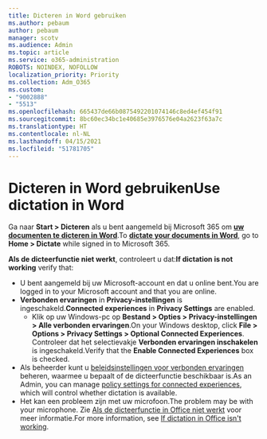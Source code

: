 ```yaml
---
title: Dicteren in Word gebruiken
ms.author: pebaum
author: pebaum
manager: scotv
ms.audience: Admin
ms.topic: article
ms.service: o365-administration
ROBOTS: NOINDEX, NOFOLLOW
localization_priority: Priority
ms.collection: Adm_O365
ms.custom:
- "9002888"
- "5513"
ms.openlocfilehash: 665437de66b0875492201074146c8ed4ef454f91
ms.sourcegitcommit: 8bc60ec34bc1e40685e3976576e04a2623f63a7c
ms.translationtype: HT
ms.contentlocale: nl-NL
ms.lasthandoff: 04/15/2021
ms.locfileid: "51781705"
---
```

# <a name="use-dictation-in-word"></a><span data-ttu-id="97b81-102">Dicteren in Word gebruiken</span><span class="sxs-lookup"><span data-stu-id="97b81-102">Use dictation in Word</span></span>

<span data-ttu-id="97b81-103">Ga naar **Start > Dicteren** als u bent aangemeld bij Microsoft 365 om **[uw documenten te dicteren in Word](https://support.office.com/article/dictate-your-documents-in-word-3876e05f-3fcc-418f-b8ab-db7ce0d11d3c)**.</span><span class="sxs-lookup"><span data-stu-id="97b81-103">To **[dictate your documents in Word](https://support.office.com/article/dictate-your-documents-in-word-3876e05f-3fcc-418f-b8ab-db7ce0d11d3c)**, go to **Home > Dictate** while signed in to Microsoft 365.</span></span>

<span data-ttu-id="97b81-104">**Als de dicteerfunctie niet werkt**, controleert u dat:</span><span class="sxs-lookup"><span data-stu-id="97b81-104">**If dictation is not working** verify that:</span></span>

- <span data-ttu-id="97b81-105">U bent aangemeld bij uw Microsoft-account en dat u online bent.</span><span class="sxs-lookup"><span data-stu-id="97b81-105">You are logged in to your Microsoft account and that you are online.</span></span>
- <span data-ttu-id="97b81-106">**Verbonden ervaringen** in **Privacy-instellingen** is ingeschakeld.</span><span class="sxs-lookup"><span data-stu-id="97b81-106">**Connected experiences** in **Privacy Settings** are enabled.</span></span> 
    - <span data-ttu-id="97b81-107">Klik op uw Windows-pc op **Bestand > Opties > Privacy-instellingen > Alle verbonden ervaringen**.</span><span class="sxs-lookup"><span data-stu-id="97b81-107">On your Windows desktop, click **File > Options > Privacy Settings > Optional Connected Experiences**.</span></span> <span data-ttu-id="97b81-108">Controleer dat het selectievakje **Verbonden ervaringen inschakelen** is ingeschakeld.</span><span class="sxs-lookup"><span data-stu-id="97b81-108">Verify that the **Enable Connected Experiences** box is checked.</span></span>
- <span data-ttu-id="97b81-109">Als beheerder kunt u [beleidsinstellingen voor verbonden ervaringen](https://docs.microsoft.com/deployoffice/privacy/manage-privacy-controls#policy-settings-for-connected-experiences) beheren, waarmee u bepaalt of de dicteerfunctie beschikbaar is.</span><span class="sxs-lookup"><span data-stu-id="97b81-109">As an Admin, you can manage [policy settings for connected experiences](https://docs.microsoft.com/deployoffice/privacy/manage-privacy-controls#policy-settings-for-connected-experiences), which will control whether dictation is available.</span></span>
- <span data-ttu-id="97b81-110">Het kan een probleem zijn met uw microfoon.</span><span class="sxs-lookup"><span data-stu-id="97b81-110">The problem may be with your microphone.</span></span> <span data-ttu-id="97b81-111">Zie [Als de dicteerfunctie in Office niet werkt](https://support.office.com/article/If-dictation-in-Office-isn-t-working-3a740b4a-19d5-461c-b59a-d82172707fd4#OfficeVersion=Web) voor meer informatie.</span><span class="sxs-lookup"><span data-stu-id="97b81-111">For more information, see [If dictation in Office isn't working](https://support.office.com/article/If-dictation-in-Office-isn-t-working-3a740b4a-19d5-461c-b59a-d82172707fd4#OfficeVersion=Web).</span></span>
